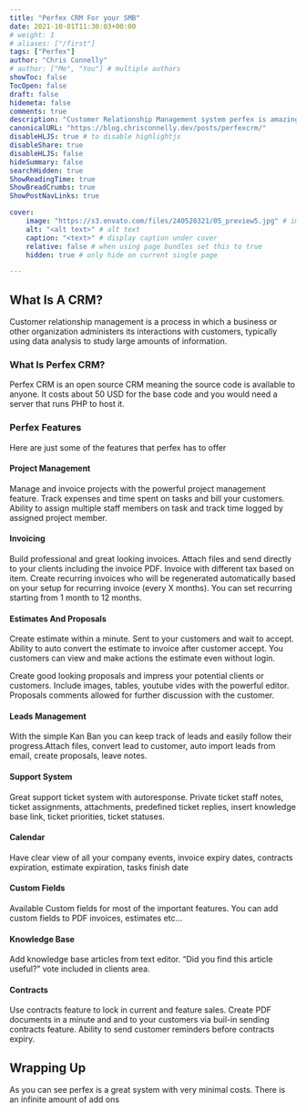 ```yaml
---
title: "Perfex CRM For your SMB"
date: 2021-10-01T11:30:03+00:00
# weight: 1
# aliases: ["/first"]
tags: ["Perfex"]
author: "Chris Connelly"
# author: ["Me", "You"] # multiple authors
showToc: false
TocOpen: false
draft: false
hidemeta: false
comments: true
description: "Customer Relationship Management system perfex is amazing!"
canonicalURL: "https://blog.chrisconnelly.dev/posts/perfexcrm/"
disableHLJS: true # to disable highlightjs
disableShare: true
disableHLJS: false
hideSummary: false
searchHidden: true
ShowReadingTime: true
ShowBreadCrumbs: true
ShowPostNavLinks: true

cover:
    image: "https://s3.envato.com/files/240520321/05_preview5.jpg" # image path/url
    alt: "<alt text>" # alt text
    caption: "<text>" # display caption under cover
    relative: false # when using page bundles set this to true
    hidden: true # only hide on current single page

---
```


## What Is A CRM?
Customer relationship management is a process in which a business or other organization administers its interactions with customers, typically using data analysis to study large amounts of information.

### What Is Perfex CRM?
Perfex CRM is an open source CRM meaning the source code is available to anyone. It costs about 50 USD for the base code and you would need a server that runs PHP to host it.

### Perfex Features
Here are just some of the features that perfex has to offer

#### Project Management
Manage and invoice projects with the powerful project management feature. Track expenses and time spent on tasks and bill your customers. Ability to assign multiple staff members on task and track time logged by assigned project member.

#### Invoicing
Build professional and great looking invoices. Attach files and send directly to your clients including the invoice PDF. Invoice with different tax based on item. Create recurring invoices who will be regenerated automatically based on your setup for recurring invoice (every X months). You can set recurring starting from 1 month to 12 months.

#### Estimates And Proposals
Create estimate within a minute. Sent to your customers and wait to accept. Ability to auto convert the estimate to invoice after customer accept. You customers can view and make actions the estimate even without login.

Create good looking proposals and impress your potential clients or customers. Include images, tables, youtube vides with the powerful editor. Proposals comments allowed for further discussion with the customer.

#### Leads Management
With the simple Kan Ban you can keep track of leads and easily follow their progress.Attach files, convert lead to customer, auto import leads from email, create proposals, leave notes.

#### Support System
Great support ticket system with autoresponse. Private ticket staff notes, ticket assignments, attachments, predefined ticket replies, insert knowledge base link, ticket priorities, ticket statuses.

#### Calendar
Have clear view of all your company events, invoice expiry dates, contracts expiration, estimate expiration, tasks finish date

#### Custom Fields
Available Custom fields for most of the important features. You can add custom fields to PDF invoices, estimates etc…

#### Knowledge Base
Add knowledge base articles from text editor. “Did you find this article useful?” vote included in clients area.

#### Contracts
Use contracts feature to lock in current and feature sales. Create PDF documents in a minute and and to your customers via buil-in sending contracts feature. Ability to send customer reminders before contracts expiry.

## Wrapping Up
As you can see perfex is a great system with very minimal costs. There is an infinite amount of add ons